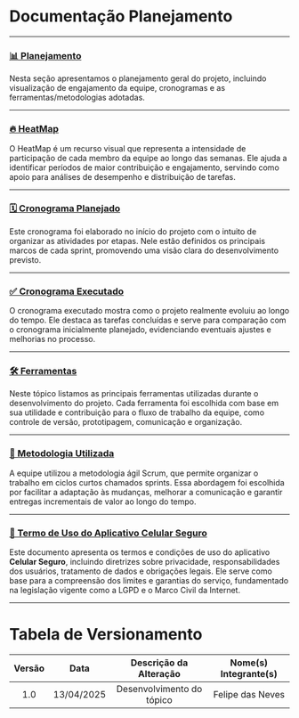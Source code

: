 # Documentação Planejamento
---

### [📊 Planejamento](documento-planejamento.md)

Nesta seção apresentamos o planejamento geral do projeto, incluindo visualização de engajamento da equipe, cronogramas e as ferramentas/metodologias adotadas.

---

### [🔥 HeatMap](heatmap.md)

O HeatMap é um recurso visual que representa a intensidade de participação de cada membro da equipe ao longo das semanas. Ele ajuda a identificar períodos de maior contribuição e engajamento, servindo como apoio para análises de desempenho e distribuição de tarefas.

---

### [🗓️ Cronograma Planejado](cronograma-planejado.md)

Este cronograma foi elaborado no início do projeto com o intuito de organizar as atividades por etapas. Nele estão definidos os principais marcos de cada sprint, promovendo uma visão clara do desenvolvimento previsto.

---

### [✅ Cronograma Executado](cronograma-executado.md)

O cronograma executado mostra como o projeto realmente evoluiu ao longo do tempo. Ele destaca as tarefas concluídas e serve para comparação com o cronograma inicialmente planejado, evidenciando eventuais ajustes e melhorias no processo.

---

### [🛠️ Ferramentas](ferramentas-utilizadas.md)

Neste tópico listamos as principais ferramentas utilizadas durante o desenvolvimento do projeto. Cada ferramenta foi escolhida com base em sua utilidade e contribuição para o fluxo de trabalho da equipe, como controle de versão, prototipagem, comunicação e organização.

---

### [🧭 Metodologia Utilizada](metodologias-utilizadas.md)

A equipe utilizou a metodologia ágil Scrum, que permite organizar o trabalho em ciclos curtos chamados sprints. Essa abordagem foi escolhida por facilitar a adaptação às mudanças, melhorar a comunicação e garantir entregas incrementais de valor ao longo do tempo.

---
### [📄 Termo de Uso do Aplicativo Celular Seguro](../TermoUso.pdf)

Este documento apresenta os termos e condições de uso do aplicativo **Celular Seguro**, incluindo diretrizes sobre privacidade, responsabilidades dos usuários, tratamento de dados e obrigações legais. Ele serve como base para a compreensão dos limites e garantias do serviço, fundamentado na legislação vigente como a LGPD e o Marco Civil da Internet.


---
# Tabela de Versionamento 

| Versão | Data | Descrição da Alteração | Nome(s) Integrante(s) |
| :----: | :--: | :--------------------: | :-------------------: |
| 1.0 | 13/04/2025 | Desenvolvimento do tópico | Felipe das Neves |